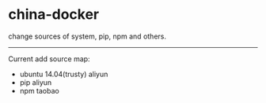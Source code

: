 # china-docker
change sources of system, pip, npm and others.

----


Current add source map:

- ubuntu 14.04(trusty)    aliyun
- pip                     aliyun
- npm                     taobao